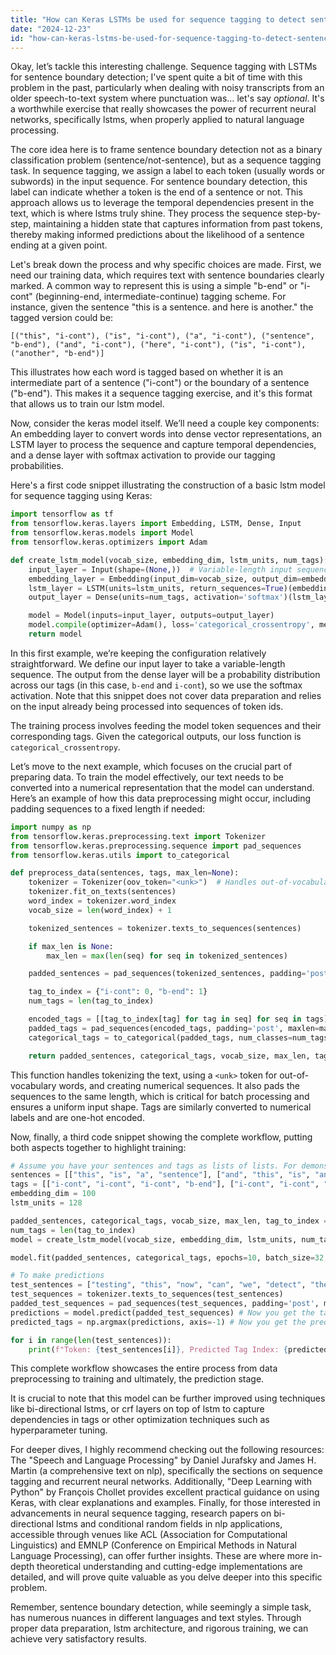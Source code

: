 ```yaml
---
title: "How can Keras LSTMs be used for sequence tagging to detect sentence boundaries in NLP?"
date: "2024-12-23"
id: "how-can-keras-lstms-be-used-for-sequence-tagging-to-detect-sentence-boundaries-in-nlp"
---
```


Okay, let’s tackle this interesting challenge. Sequence tagging with LSTMs for sentence boundary detection; I've spent quite a bit of time with this problem in the past, particularly when dealing with noisy transcripts from an older speech-to-text system where punctuation was… let's say *optional*. It's a worthwhile exercise that really showcases the power of recurrent neural networks, specifically lstms, when properly applied to natural language processing.

The core idea here is to frame sentence boundary detection not as a binary classification problem (sentence/not-sentence), but as a sequence tagging task. In sequence tagging, we assign a label to each token (usually words or subwords) in the input sequence. For sentence boundary detection, this label can indicate whether a token is the end of a sentence or not. This approach allows us to leverage the temporal dependencies present in the text, which is where lstms truly shine. They process the sequence step-by-step, maintaining a hidden state that captures information from past tokens, thereby making informed predictions about the likelihood of a sentence ending at a given point.

Let's break down the process and why specific choices are made. First, we need our training data, which requires text with sentence boundaries clearly marked. A common way to represent this is using a simple "b-end" or "i-cont" (beginning-end, intermediate-continue) tagging scheme. For instance, given the sentence "this is a sentence. and here is another." the tagged version could be:

`[("this", "i-cont"), ("is", "i-cont"), ("a", "i-cont"), ("sentence", "b-end"), ("and", "i-cont"), ("here", "i-cont"), ("is", "i-cont"), ("another", "b-end")]`

This illustrates how each word is tagged based on whether it is an intermediate part of a sentence ("i-cont") or the boundary of a sentence ("b-end"). This makes it a sequence tagging exercise, and it's this format that allows us to train our lstm model.

Now, consider the keras model itself. We’ll need a couple key components: An embedding layer to convert words into dense vector representations, an LSTM layer to process the sequence and capture temporal dependencies, and a dense layer with softmax activation to provide our tagging probabilities.

Here's a first code snippet illustrating the construction of a basic lstm model for sequence tagging using Keras:

```python
import tensorflow as tf
from tensorflow.keras.layers import Embedding, LSTM, Dense, Input
from tensorflow.keras.models import Model
from tensorflow.keras.optimizers import Adam

def create_lstm_model(vocab_size, embedding_dim, lstm_units, num_tags):
    input_layer = Input(shape=(None,))  # Variable-length input sequence
    embedding_layer = Embedding(input_dim=vocab_size, output_dim=embedding_dim)(input_layer)
    lstm_layer = LSTM(units=lstm_units, return_sequences=True)(embedding_layer)
    output_layer = Dense(units=num_tags, activation='softmax')(lstm_layer) # Softmax for tag probabilities

    model = Model(inputs=input_layer, outputs=output_layer)
    model.compile(optimizer=Adam(), loss='categorical_crossentropy', metrics=['accuracy'])
    return model
```

In this first example, we’re keeping the configuration relatively straightforward. We define our input layer to take a variable-length sequence. The output from the dense layer will be a probability distribution across our tags (in this case, `b-end` and `i-cont`), so we use the softmax activation. Note that this snippet does not cover data preparation and relies on the input already being processed into sequences of token ids.

The training process involves feeding the model token sequences and their corresponding tags. Given the categorical outputs, our loss function is `categorical_crossentropy`.

Let’s move to the next example, which focuses on the crucial part of preparing data. To train the model effectively, our text needs to be converted into a numerical representation that the model can understand. Here’s an example of how this data preprocessing might occur, including padding sequences to a fixed length if needed:

```python
import numpy as np
from tensorflow.keras.preprocessing.text import Tokenizer
from tensorflow.keras.preprocessing.sequence import pad_sequences
from tensorflow.keras.utils import to_categorical

def preprocess_data(sentences, tags, max_len=None):
    tokenizer = Tokenizer(oov_token="<unk>")  # Handles out-of-vocabulary words
    tokenizer.fit_on_texts(sentences)
    word_index = tokenizer.word_index
    vocab_size = len(word_index) + 1

    tokenized_sentences = tokenizer.texts_to_sequences(sentences)

    if max_len is None:
        max_len = max(len(seq) for seq in tokenized_sentences)

    padded_sentences = pad_sequences(tokenized_sentences, padding='post', maxlen=max_len)

    tag_to_index = {"i-cont": 0, "b-end": 1}
    num_tags = len(tag_to_index)

    encoded_tags = [[tag_to_index[tag] for tag in seq] for seq in tags]
    padded_tags = pad_sequences(encoded_tags, padding='post', maxlen=max_len)
    categorical_tags = to_categorical(padded_tags, num_classes=num_tags)

    return padded_sentences, categorical_tags, vocab_size, max_len, tag_to_index
```

This function handles tokenizing the text, using a `<unk>` token for out-of-vocabulary words, and creating numerical sequences. It also pads the sequences to the same length, which is critical for batch processing and ensures a uniform input shape. Tags are similarly converted to numerical labels and are one-hot encoded.

Now, finally, a third code snippet showing the complete workflow, putting both aspects together to highlight training:

```python
# Assume you have your sentences and tags as lists of lists. For demonstration purposes, using dummy data
sentences = [["this", "is", "a", "sentence"], ["and", "this", "is", "another", "one"], ["final", "sentence"]]
tags = [["i-cont", "i-cont", "i-cont", "b-end"], ["i-cont", "i-cont", "i-cont", "i-cont", "b-end"], ["i-cont", "b-end"]]
embedding_dim = 100
lstm_units = 128

padded_sentences, categorical_tags, vocab_size, max_len, tag_to_index = preprocess_data(sentences, tags)
num_tags = len(tag_to_index)
model = create_lstm_model(vocab_size, embedding_dim, lstm_units, num_tags)

model.fit(padded_sentences, categorical_tags, epochs=10, batch_size=32, verbose=1)

# To make predictions
test_sentences = ["testing", "this", "now", "can", "we", "detect", "the", "end"]
test_sequences = tokenizer.texts_to_sequences(test_sentences)
padded_test_sequences = pad_sequences(test_sequences, padding='post', maxlen=max_len)
predictions = model.predict(padded_test_sequences) # Now you get the tagging probabilities
predicted_tags = np.argmax(predictions, axis=-1) # Now you get the predicted tag index

for i in range(len(test_sentences)):
    print(f"Token: {test_sentences[i]}, Predicted Tag Index: {predicted_tags[i]}")
```

This complete workflow showcases the entire process from data preprocessing to training and ultimately, the prediction stage.

It is crucial to note that this model can be further improved using techniques like bi-directional lstms, or crf layers on top of lstm to capture dependencies in tags or other optimization techniques such as hyperparameter tuning.

For deeper dives, I highly recommend checking out the following resources: The "Speech and Language Processing" by Daniel Jurafsky and James H. Martin (a comprehensive text on nlp), specifically the sections on sequence tagging and recurrent neural networks. Additionally, "Deep Learning with Python" by François Chollet provides excellent practical guidance on using Keras, with clear explanations and examples. Finally, for those interested in advancements in neural sequence tagging, research papers on bi-directional lstms and conditional random fields in nlp applications, accessible through venues like ACL (Association for Computational Linguistics) and EMNLP (Conference on Empirical Methods in Natural Language Processing), can offer further insights. These are where more in-depth theoretical understanding and cutting-edge implementations are detailed, and will prove quite valuable as you delve deeper into this specific problem.

Remember, sentence boundary detection, while seemingly a simple task, has numerous nuances in different languages and text styles. Through proper data preparation, lstm architecture, and rigorous training, we can achieve very satisfactory results.
